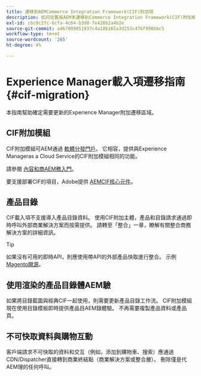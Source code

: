 ```yaml
---
title: 遷移到AEMCommerce Integration Framework(CIF)附加項
description: 如何從舊版AEM本遷移到Commerce Integration Framework(CIF)附加模組
exl-id: c6c0c2fc-6cfa-4c64-b3d8-7e428b2a4b2e
source-git-commit: a467009851937c4a10b165a3d253c47bf990bbc5
workflow-type: tm+mt
source-wordcount: '265'
ht-degree: 4%

---
```


# Experience Manager載入項遷移指南 {#cif-migration}

本指南幫助確定需要更新的Experience Manager附加遷移區域。

## CIF附加模組

CIF附加模組可AEM通過 [軟體分發門戶](https://experience.adobe.com/#/downloads/content/software-distribution/en/aem.html)。 它相容，提供與Experience Manageras a Cloud Service的CIF附加模組相同的功能。

請參閱 [內容和商AEM務入門](getting-started.md)。

要支援部署CIF的項目，Adobe提供 [AEMCIF核心元件](https://github.com/adobe/aem-core-cif-components)。

## 產品目錄

CIF載入項不支援導入產品目錄資料。 使用CIF附加主體，產品和目錄請求通過即時呼叫外部商業解決方案而按需提供。 請轉至「整合」一章，瞭解有關整合商務解決方案的詳細資訊。

>[!TIP]
>
>如果沒有可用的即時API，則應使用帶API的外部產品快取進行整合。 示例 [Magento開源](https://business.adobe.com/products/magento/open-source.html)。

## 使用渲染的產品目錄體AEM驗

如果將目錄藍圖與經典CIF一起使用，則需要更新產品目錄工作流。 CIF附加模組現在使用目錄模板即時提供產品目AEM錄體驗。 不再需要複製產品資料或產品頁。

## 不可快取資料與購物互動

客戶端請求不可快取的資料和交互（例如，添加到購物車、搜索）應通過CDN/Dispatcher直接轉到商業終結點（商業解決方案或整合層）。 刪除僅是代AEM理的任何呼叫。
